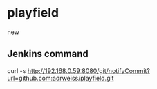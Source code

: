 # playfield

new

## Jenkins command
curl -s http://192.168.0.59:8080/git/notifyCommit?url=github.com:adrweiss/playfield.git